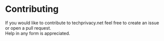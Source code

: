 # Contributing  
If you would like to contribute to techprivacy.net feel free to create an issue or open a pull request.  
Help in any form is appreciated.  